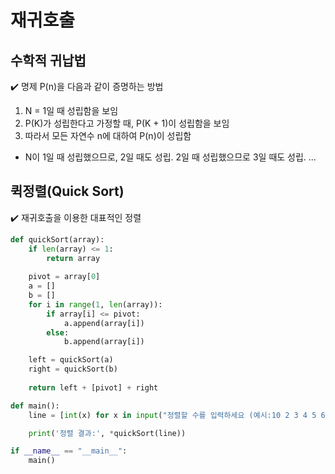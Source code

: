 # 재귀호출
## 수학적 귀납법   
✔️ 명제 P(n)을 다음과 같이 증명하는 방법   
1. N = 1일 때 성립함을 보임
2. P(K)가 성립한다고 가정할 때, P(K + 1)이 성립함을 보임
3. 따라서 모든 자연수 n에 대하여 P(n)이 성립함
  - N이 1일 때 성립했으므로, 2일 때도 성립. 2일 때 성립했으므로 3일 때도 성립. ...

## 퀵정렬(Quick Sort)   
✔️ 재귀호출을 이용한 대표적인 정렬   
```py
def quickSort(array):
    if len(array) <= 1:
        return array
    
    pivot = array[0]
    a = []
    b = []
    for i in range(1, len(array)):
        if array[i] <= pivot:
            a.append(array[i])
        else:
            b.append(array[i])

    left = quickSort(a)
    right = quickSort(b)
    
    return left + [pivot] + right 

def main():
    line = [int(x) for x in input("정렬할 수를 입력하세요 (예시:10 2 3 4 5 6 9 7 8 1): ").split()]

    print('정렬 결과:', *quickSort(line))

if __name__ == "__main__":
    main()
```
